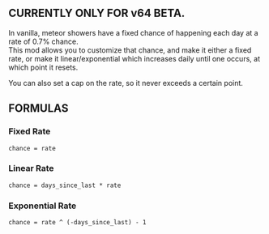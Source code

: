 ## CURRENTLY ONLY FOR v64 BETA.  
  
In vanilla, meteor showers have a fixed chance of happening each day at a rate of 0.7% chance.  
This mod allows you to customize that chance, and make it either a fixed rate, or make it linear/exponential which increases daily until one occurs, at which point it resets.  
  
You can also set a cap on the rate, so it never exceeds a certain point.  

## FORMULAS  
### Fixed Rate  
`chance = rate`  
  
### Linear Rate
`chance = days_since_last * rate`  
  
### Exponential Rate
`chance = rate ^ (-days_since_last) - 1`